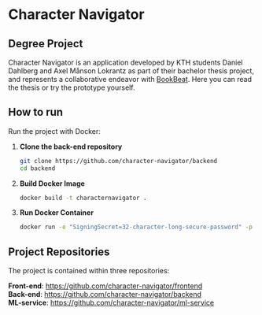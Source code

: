 # Character Navigator
## Degree Project

Character Navigator is an application developed by KTH students Daniel Dahlberg and Axel Månson Lokrantz as part of their bachelor thesis project, and represents a collaborative endeavor with <a href="https://www.bookbeat.com">BookBeat</a>. Here you can read the thesis or try the prototype yourself.

## How to run
Run the project with Docker:

1. **Clone the back-end repository**
   ```bash
   git clone https://github.com/character-navigator/backend
   cd backend
   ```

3. **Build Docker Image**
    ```bash
    docker build -t characternavigator .
    ```

4. **Run Docker Container**
   ```bash
   docker run -e "SigningSecret=32-character-long-secure-password" -p 8080:8080 --name containername characternavigator
   ```

## Project Repositories
The project is contained within three repositories:

**Front-end**: https://github.com/character-navigator/frontend <br/>
**Back-end**: https://github.com/character-navigator/backend <br/>
**ML-service**: https://github.com/character-navigator/ml-service
